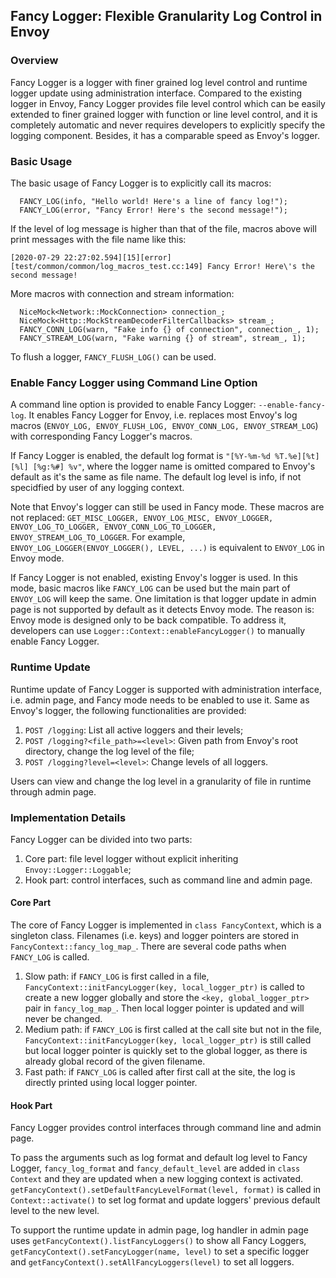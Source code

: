 ## Fancy Logger: Flexible Granularity Log Control in Envoy

### Overview
Fancy Logger is a logger with finer grained log level control and runtime logger update using administration interface. Compared to the existing logger in Envoy, Fancy Logger provides file level control which can be easily extended to finer grained logger with function or line level control, and it is completely automatic and never requires developers to explicitly specify the logging component. Besides, it has a comparable speed as Envoy's logger. 

### Basic Usage
The basic usage of Fancy Logger is to explicitly call its macros:
```
  FANCY_LOG(info, "Hello world! Here's a line of fancy log!");
  FANCY_LOG(error, "Fancy Error! Here's the second message!");
```
If the level of log message is higher than that of the file, macros above will print messages with the file name like this:
```
[2020-07-29 22:27:02.594][15][error][test/common/common/log_macros_test.cc:149] Fancy Error! Here\'s the second message!
```
More macros with connection and stream information:
```
  NiceMock<Network::MockConnection> connection_;
  NiceMock<Http::MockStreamDecoderFilterCallbacks> stream_;
  FANCY_CONN_LOG(warn, "Fake info {} of connection", connection_, 1);
  FANCY_STREAM_LOG(warn, "Fake warning {} of stream", stream_, 1);
```
To flush a logger, `FANCY_FLUSH_LOG()` can be used. 

### Enable Fancy Logger using Command Line Option
A command line option is provided to enable Fancy Logger: `--enable-fancy-log`. It enables Fancy Logger for Envoy, i.e. replaces most Envoy's log macros (`ENVOY_LOG, ENVOY_FLUSH_LOG, ENVOY_CONN_LOG, ENVOY_STREAM_LOG`) with corresponding Fancy Logger's macros. 

If Fancy Logger is enabled, the default log format is `"[%Y-%m-%d %T.%e][%t][%l] [%g:%#] %v"`, where the logger name is omitted compared to Envoy's default as it's the same as file name. The default log level is info, if not specidfied by user of any logging context.

Note that Envoy's logger can still be used in Fancy mode. These macros are not replaced: `GET_MISC_LOGGER, ENVOY_LOG_MISC, ENVOY_LOGGER, ENVOY_LOG_TO_LOGGER, ENVOY_CONN_LOG_TO_LOGGER, ENVOY_STREAM_LOG_TO_LOGGER`. For example, `ENVOY_LOG_LOGGER(ENVOY_LOGGER(), LEVEL, ...)` is equivalent to `ENVOY_LOG` in Envoy mode. 

If Fancy Logger is not enabled, existing Envoy's logger is used. In this mode, basic macros like `FANCY_LOG` can be used but the main part of `ENVOY_LOG` will keep the same. One limitation is that logger update in admin page is not supported by default as it detects Envoy mode. The reason is: Envoy mode is designed only to be back compatible. To address it, developers can use `Logger::Context::enableFancyLogger()` to manually enable Fancy Logger.

### Runtime Update
Runtime update of Fancy Logger is supported with administration interface, i.e. admin page, and Fancy mode needs to be enabled to use it. Same as Envoy's logger, the following functionalities are provided:

1. `POST /logging`: List all active loggers and their levels;
2. `POST /logging?<file_path>=<level>`: Given path from Envoy's root directory, change the log level of the file;
3. `POST /logging?level=<level>`: Change levels of all loggers.

Users can view and change the log level in a granularity of file in runtime through admin page.

### Implementation Details
Fancy Logger can be divided into two parts: 
1. Core part: file level logger without explicit inheriting `Envoy::Logger::Loggable`;
2. Hook part: control interfaces, such as command line and admin page. 

#### Core Part
The core of Fancy Logger is implemented in `class FancyContext`, which is a singleton class. Filenames (i.e. keys) and logger pointers are stored in `FancyContext::fancy_log_map_`. There are several code paths when `FANCY_LOG` is called.

1. Slow path: if `FANCY_LOG` is first called in a file, `FancyContext::initFancyLogger(key, local_logger_ptr)` is called to create a new logger globally and store the `<key, global_logger_ptr>` pair in `fancy_log_map_`. Then local logger pointer is updated and will never be changed. 
2. Medium path: if `FANCY_LOG` is first called at the call site but not in the file, `FancyContext::initFancyLogger(key, local_logger_ptr)` is still called but local logger pointer is quickly set to the global logger, as there is already global record of the given filename.
3. Fast path: if `FANCY_LOG` is called after first call at the site, the log is directly printed using local logger pointer.

#### Hook Part
Fancy Logger provides control interfaces through command line and admin page. 

To pass the arguments such as log format and default log level to Fancy Logger, `fancy_log_format` and `fancy_default_level` are added in `class Context` and they are updated when a new logging context is activated. `getFancyContext().setDefaultFancyLevelFormat(level, format)` is called in `Context::activate()` to set log format and update loggers' previous default level to the new level. 

To support the runtime update in admin page, log handler in admin page uses `getFancyContext().listFancyLoggers()` to show all Fancy Loggers, `getFancyContext().setFancyLogger(name, level)` to set a specific logger and `getFancyContext().setAllFancyLoggers(level)` to set all loggers.

